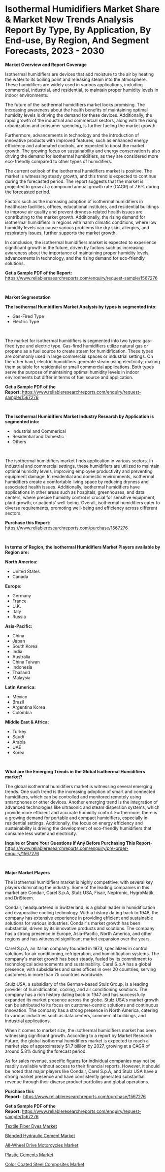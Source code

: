 <p><h1>Isothermal Humidifiers Market Share & Market New Trends Analysis Report By Type, By Application, By End-use, By Region, And Segment Forecasts, 2023 - 2030</h1></p><p><strong>Market Overview and Report Coverage</strong></p>
<p><p>Isothermal humidifiers are devices that add moisture to the air by heating the water to its boiling point and releasing steam into the atmosphere. These humidifiers are widely used in various applications, including commercial, industrial, and residential, to maintain proper humidity levels in indoor environments.</p><p>The future of the isothermal humidifiers market looks promising. The increasing awareness about the health benefits of maintaining optimal humidity levels is driving the demand for these devices. Additionally, the rapid growth of the industrial and commercial sectors, along with the rising urbanization and consumer spending, is further fueling the market growth.</p><p>Furthermore, advancements in technology and the introduction of innovative products with improved features, such as enhanced energy efficiency and automated controls, are expected to boost the market growth. The growing focus on sustainability and energy conservation is also driving the demand for isothermal humidifiers, as they are considered more eco-friendly compared to other types of humidifiers.</p><p>The current outlook of the isothermal humidifiers market is positive. The market is witnessing steady growth, and this trend is expected to continue during the forecasted period. The report suggests that the market is projected to grow at a compound annual growth rate (CAGR) of 7.6% during the forecasted period.</p><p>Factors such as the increasing adoption of isothermal humidifiers in healthcare facilities, offices, educational institutes, and residential buildings to improve air quality and prevent dryness-related health issues are contributing to the market growth. Additionally, the rising demand for isothermal humidifiers in regions with harsh climatic conditions, where low humidity levels can cause various problems like dry skin, allergies, and respiratory issues, further supports the market growth.</p><p>In conclusion, the isothermal humidifiers market is expected to experience significant growth in the future, driven by factors such as increasing awareness about the importance of maintaining proper humidity levels, advancements in technology, and the rising demand for eco-friendly solutions.</p></p>
<p><strong>Get a Sample PDF of the Report:</strong> <a href="https://www.reliableresearchreports.com/enquiry/request-sample/1567276">https://www.reliableresearchreports.com/enquiry/request-sample/1567276</a></p>
<p>&nbsp;</p>
<p><strong>Market Segmentation</strong></p>
<p><strong>The Isothermal Humidifiers Market Analysis by types is segmented into:</strong></p>
<p><ul><li>Gas-Fired Type</li><li>Electric Type</li></ul></p>
<p>&nbsp;</p>
<p><p>The market for isothermal humidifiers is segmented into two types: gas-fired type and electric type. Gas-fired humidifiers utilize natural gas or propane as a fuel source to create steam for humidification. These types are commonly used in large commercial spaces or industrial settings. On the other hand, electric humidifiers generate steam using electricity, making them suitable for residential or small commercial applications. Both types serve the purpose of maintaining optimal humidity levels in indoor environments but differ in terms of fuel source and application.</p></p>
<p><strong>Get a Sample PDF of the Report:</strong>&nbsp;<a href="https://www.reliableresearchreports.com/enquiry/request-sample/1567276">https://www.reliableresearchreports.com/enquiry/request-sample/1567276</a></p>
<p>&nbsp;</p>
<p><strong>The Isothermal Humidifiers Market Industry Research by Application is segmented into:</strong></p>
<p><ul><li>Industrial and Commerical</li><li>Residential and Domestic</li><li>Others</li></ul></p>
<p>&nbsp;</p>
<p><p>The isothermal humidifiers market finds application in various sectors. In industrial and commercial settings, these humidifiers are utilized to maintain optimal humidity levels, improving employee productivity and preventing equipment damage. In residential and domestic environments, isothermal humidifiers create a comfortable living space by reducing dryness and associated health issues. Additionally, isothermal humidifiers have applications in other areas such as hospitals, greenhouses, and data centers, where precise humidity control is crucial for sensitive equipment, plant growth, or patients' well-being. Overall, isothermal humidifiers cater to diverse requirements, promoting well-being and efficiency across different sectors.</p></p>
<p><strong>Purchase this Report:</strong>&nbsp; <a href="https://www.reliableresearchreports.com/purchase/1567276">https://www.reliableresearchreports.com/purchase/1567276</a></p>
<p>&nbsp;</p>
<p><strong>In terms of Region, the Isothermal Humidifiers Market Players available by Region are:</strong></p>
<p>
    <p> <strong> North America: </strong>
        <ul>
            <li>United States</li>
            <li>Canada</li>
        </ul>
        </p> 
    <p> <strong> Europe: </strong>
        <ul>
            <li>Germany</li>
            <li>France</li>
            <li>U.K.</li>
            <li>Italy</li>
            <li>Russia</li>
        </ul>
        </p> 
    <p> <strong> Asia-Pacific: </strong>
        <ul>
            <li>China</li>
            <li>Japan</li>
            <li>South Korea</li>
            <li>India</li>
            <li>Australia</li>
            <li>China Taiwan</li>
            <li>Indonesia</li>
            <li>Thailand</li>
            <li>Malaysia</li>
        </ul>
        </p> 
    <p> <strong> Latin America: </strong>
        <ul>
            <li>Mexico</li>
            <li>Brazil</li>
            <li>Argentina Korea</li>
            <li>Colombia</li>
        </ul>
        </p> 
    <p> <strong> Middle East & Africa: </strong>
        <ul>
            <li>Turkey</li>
            <li>Saudi</li>
            <li>Arabia</li>
            <li>UAE</li>
            <li>Korea</li>
        </ul>
    </p>
    </p>
<p>&nbsp;</p>
<p><strong>What are the Emerging Trends in the Global Isothermal Humidifiers market?</strong></p>
<p><p>The global isothermal humidifiers market is witnessing several emerging trends. One such trend is the increasing adoption of smart and connected humidifiers, which can be controlled and monitored remotely using smartphones or other devices. Another emerging trend is the integration of advanced technologies like ultrasonic and steam dispersion systems, which provide more efficient and accurate humidity control. Furthermore, there is a growing demand for portable and compact humidifiers, especially in residential settings. Additionally, the focus on energy efficiency and sustainability is driving the development of eco-friendly humidifiers that consume less water and electricity.</p></p>
<p><strong>Inquire or Share Your Questions If Any Before Purchasing This Report</strong>- <a href="https://www.reliableresearchreports.com/enquiry/pre-order-enquiry/1567276">https://www.reliableresearchreports.com/enquiry/pre-order-enquiry/1567276</a></p>
<p>&nbsp;</p>
<p><strong>Major Market Players</strong></p>
<p><p>The isothermal humidifiers market is highly competitive, with several key players dominating the industry. Some of the leading companies in this market are Condair, Carel S.p.A, Stulz USA, Fisair, Neptronic, HygroMatik, and DriSteem.</p><p>Condair, headquartered in Switzerland, is a global leader in humidification and evaporative cooling technology. With a history dating back to 1948, the company has extensive experience in providing efficient and sustainable solutions for various industries. Condair's market growth has been substantial, driven by its innovative products and solutions. The company has a strong presence in Europe, Asia-Pacific, North America, and other regions and has witnessed significant market expansion over the years.</p><p>Carel S.p.A, an Italian company founded in 1973, specializes in control solutions for air conditioning, refrigeration, and humidification systems. The company's market growth has been steady, fueled by its commitment to technological advancements and sustainability. Carel S.p.A has a global presence, with subsidiaries and sales offices in over 20 countries, serving customers in more than 75 countries worldwide.</p><p>Stulz USA, a subsidiary of the German-based Stulz Group, is a leading provider of humidification, cooling, and air conditioning solutions. The company has a rich history dating back to 1947 and has successfully expanded its market presence across the globe. Stulz USA's market growth can be attributed to its focus on customer-centric solutions and continuous innovation. The company has a strong presence in North America, catering to various industries such as data centers, commercial buildings, and industrial applications.</p><p>When it comes to market size, the isothermal humidifiers market has been witnessing significant growth. According to a report by Market Research Future, the global isothermal humidifiers market is expected to reach a market size of approximately $1.7 billion by 2027, growing at a CAGR of around 5.8% during the forecast period.</p><p>As for sales revenue, specific figures for individual companies may not be readily available without access to their financial reports. However, it should be noted that major players like Condair, Carel S.p.A, and Stulz USA have a strong market presence and have consistently generated substantial revenue through their diverse product portfolios and global operations.</p></p>
<p><strong>Purchase this Report:</strong>&nbsp;&nbsp;<a href="https://www.reliableresearchreports.com/purchase/1567276">https://www.reliableresearchreports.com/purchase/1567276</a></p>
<p></p>
<p><strong>Get a Sample PDF of the Report:</strong>&nbsp;<a href="https://www.reliableresearchreports.com/enquiry/request-sample/1567276">https://www.reliableresearchreports.com/enquiry/request-sample/1567276</a></p>
<p><p><a href="https://www.linkedin.com/pulse/textile-fiber-dyes-market-insights-players-forecast-till-dua7e/">Textile Fiber Dyes Market</a></p><p><a href="https://medium.com/@lilakautzer2023/blended-hydraulic-cement-market-size-growth-forecast-2023-2030-f325615cbf95">Blended Hydraulic Cement Market</a></p><p><a href="https://www.linkedin.com/pulse/all-wheel-drive-motorcycles-market-research-report-unlocks-xoyrc/">All-Wheel Drive Motorcycles Market</a></p><p><a href="https://medium.com/@keenanmarks2023/plastic-cements-market-size-growth-forecast-2023-2030-dabf3a23581d">Plastic Cements Market</a></p><p><a href="https://www.linkedin.com/pulse/color-coated-steel-composites-market-research-report-unlocks-gjx1e/">Color Coated Steel Composites Market</a></p></p>